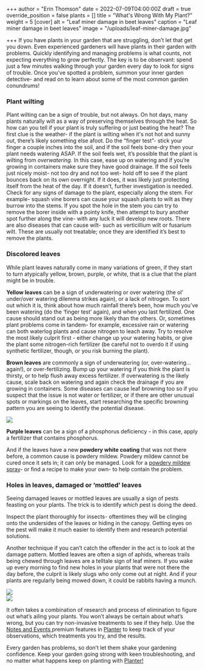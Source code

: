 +++
author = "Erin Thomson"
date = 2022-07-09T04:00:00Z
draft = true
override_position = false
plants = []
title = "What's Wrong With My Plant?"
weight = 5
[cover]
alt = "Leaf miner damage in beet leaves"
caption = "Leaf miner damage in beet leaves"
image = "/uploads/leaf-miner-damage.jpg"

+++
If you have plants in your garden that are struggling, don’t let that get you down. Even experienced gardeners will have plants in their garden with problems. Quickly identifying and managing problems is what counts, not expecting everything to grow perfectly. The key is to be observant: spend just a few minutes walking through your garden every day to look for signs of trouble. Once you’ve spotted a problem, summon your inner garden detective- and read on to learn about some of the most common garden conundrums!

### Plant wilting

Plant wilting can be a sign of trouble, but not always. On hot days, many plants naturally wilt as a way of preserving themselves through the heat. So how can you tell if your plant is truly suffering or just beating the heat? The first clue is the weather- if the plant is wilting when it's not hot and sunny out, there’s likely something else afoot. Do the “finger test”- stick your finger a couple inches into the soil, and if the soil feels bone-dry then your plant needs watering ASAP. If the soil feels wet, it’s possible that the plant is wilting from _overwatering_. In this case, ease up on watering and if you’re growing in containers make sure they have good drainage. If the soil feels just nicely moist- not too dry and not too wet- hold off to see if the plant bounces back on its own overnight. If it does, it was likely just protecting itself from the heat of the day. If it doesn’t, further investigation is needed. Check for any signs of damage to the plant, especially along the stem. For example- squash vine borers can cause your squash plants to wilt as they burrow into the stems. If you spot the hole in the stem you can try to remove the borer inside with a pointy knife, then attempt to bury another spot further along the vine- with any luck it will develop new roots. There are also diseases that can cause wilt- such as verticillium wilt or fusarium wilt. These are usually not treatable; once they are identified it’s best to remove the plants.

### Discolored leaves

While plant leaves naturally come in many variations of green, if they start to turn atypically yellow, brown, purple, or white, that is a clue that the plant might be in trouble.

**Yellow leaves** can be a sign of underwatering or over watering (the ol’ under/over watering dilemma strikes again), or a lack of nitrogen. To sort out which it is, think about how much rainfall there’s been, how much you’ve been watering (do the ‘finger test’ again), and when you last fertilized. One cause should stand out as being more likely than the others. Or, sometimes plant problems come in tandem- for example, excessive rain or watering can both waterlog plants and cause nitrogen to leach away. Try to resolve the most likely culprit first - either change up your watering habits, or give the plant some nitrogen-rich fertilizer (be careful not to overdo it if using synthetic fertilizer, though, or you risk burning the plant).

**Brown leaves** are commonly a sign of underwatering (or, over-watering…again!), or over-fertilizing. Bump up your watering if you think the plant is thirsty, or to help flush away excess fertilizer. If overwatering is the likely cause, scale back on watering and again check the drainage if you are growing in containers. Some diseases can cause leaf browning too so if you suspect that the issue is not water or fertilizer, or if there are other unusual spots or markings on the leaves, start researching the specific browning pattern you are seeing to identify the potential disease.

![](/uploads/brown-leaves.jpg)

**Purple leaves** can be a sign of a phosphorus deficiency - in this case, apply a fertilizer that contains phosphorus.

And if the leaves have a new **powdery white coating** that was not there before, a common cause is powdery mildew. Powdery mildew cannot be cured once it sets in; it can only be managed. Look for a [powdery mildew spray](https://www.amazon.com/s?k=powdery+mildew+spray)- or find a recipe to make your own- to help contain the problem.

### Holes in leaves, damaged or ‘mottled’ leaves

Seeing damaged leaves or mottled leaves are usually a sign of pests feasting on your plants. The trick is to identify _which_ pest is doing the deed.

Inspect the plant thoroughly for insects- oftentimes they will be clinging onto the undersides of the leaves or hiding in the canopy. Getting eyes on the pest will make it much easier to identify them and research potential solutions.

Another technique if you can’t catch the offender in the act is to look at the damage pattern. Mottled leaves are often a sign of aphids, whereas trails being chewed through leaves are a telltale sign of leaf miners. If you wake up every morning to find new holes in your plants that were not there the day before, the culprit is likely slugs who only come out at night. And if your plants are regularly being mowed down, it could be rabbits having a munch.

![](/uploads/mottled-leaves.jpg)  
![](/uploads/aphids-on-leaf.jpg)

It often takes a combination of research and process of elimination to figure out what’s ailing your plants. You won’t always be certain about what’s wrong, but you can try non-invasive treatments to see if they help. Use the [Notes and Events ](https://info.planter.garden/premium/#notes-and-events)premium features in [Planter](https://planter.garden/) to keep track of your observations, which treatments you try, and the results.

Every garden has problems, so don’t let them shake your gardening confidence. Keep your garden going strong with keen troubleshooting, and no matter what happens keep on planting with [Planter!](https://planter.garden/)